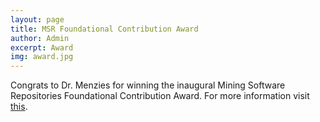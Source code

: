 ```yaml
---
layout: page
title: MSR Foundational Contribution Award
author: Admin
excerpt: Award
img: award.jpg
---
```

Congrats to Dr. Menzies for winning the inaugural Mining Software Repositories Foundational Contribution Award. For more information visit [this](http://menzies.us/msraward17.html).
